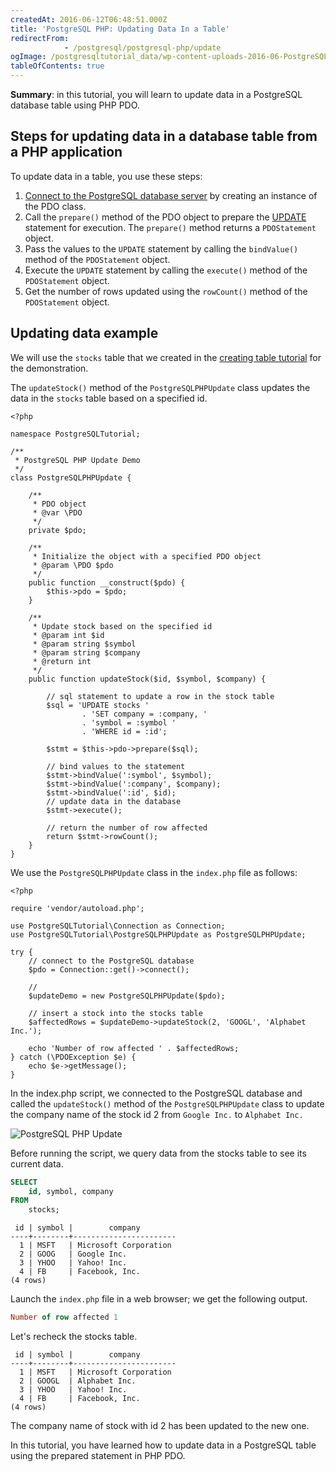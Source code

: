 ```yaml
---
createdAt: 2016-06-12T06:48:51.000Z
title: 'PostgreSQL PHP: Updating Data In a Table'
redirectFrom: 
            - /postgresql/postgresql-php/update
ogImage: /postgresqltutorial_data/wp-content-uploads-2016-06-PostgreSQL-PHP-Update.png
tableOfContents: true
---
```



**Summary**: in this tutorial, you will learn to update data in a PostgreSQL database table using PHP PDO.

## Steps for updating data in a database table from a PHP application

To update data in a table, you use these steps:

1. [Connect to the PostgreSQL database server](/postgresql/postgresql-php/connect) by creating an instance of the PDO class.
2. Call the `prepare()` method of the PDO object to prepare the [UPDATE](/postgresql/postgresql-update) statement for execution. The `prepare()` method returns a `PDOStatement` object.
3. Pass the values to the `UPDATE` statement by calling the `bindValue()` method of the `PDOStatement` object.
4. Execute the `UPDATE` statement by calling the `execute()` method of the `PDOStatement` object.
5. Get the number of rows updated using the `rowCount()` method of the `PDOStatement` object.

## Updating data example

We will use the `stocks` table that we created in the [creating table tutorial](/postgresql/postgresql-php/create-tables) for the demonstration.

The `updateStock()` method of the `PostgreSQLPHPUpdate` class updates the data in the `stocks` table based on a specified id.

```
<?php

namespace PostgreSQLTutorial;

/**
 * PostgreSQL PHP Update Demo
 */
class PostgreSQLPHPUpdate {

    /**
     * PDO object
     * @var \PDO
     */
    private $pdo;

    /**
     * Initialize the object with a specified PDO object
     * @param \PDO $pdo
     */
    public function __construct($pdo) {
        $this->pdo = $pdo;
    }

    /**
     * Update stock based on the specified id
     * @param int $id
     * @param string $symbol
     * @param string $company
     * @return int
     */
    public function updateStock($id, $symbol, $company) {

        // sql statement to update a row in the stock table
        $sql = 'UPDATE stocks '
                . 'SET company = :company, '
                . 'symbol = :symbol '
                . 'WHERE id = :id';

        $stmt = $this->pdo->prepare($sql);

        // bind values to the statement
        $stmt->bindValue(':symbol', $symbol);
        $stmt->bindValue(':company', $company);
        $stmt->bindValue(':id', $id);
        // update data in the database
        $stmt->execute();

        // return the number of row affected
        return $stmt->rowCount();
    }
}
```

We use the `PostgreSQLPHPUpdate` class in the `index.php` file as follows:

```
<?php

require 'vendor/autoload.php';

use PostgreSQLTutorial\Connection as Connection;
use PostgreSQLTutorial\PostgreSQLPHPUpdate as PostgreSQLPHPUpdate;

try {
    // connect to the PostgreSQL database
    $pdo = Connection::get()->connect();

    //
    $updateDemo = new PostgreSQLPHPUpdate($pdo);

    // insert a stock into the stocks table
    $affectedRows = $updateDemo->updateStock(2, 'GOOGL', 'Alphabet Inc.');

    echo 'Number of row affected ' . $affectedRows;
} catch (\PDOException $e) {
    echo $e->getMessage();
}
```

In the index.php script, we connected to the PostgreSQL database and called the `updateStock()` method of the `PostgreSQLPHPUpdate` class to update the company name of the stock id 2 from `Google Inc.` to `Alphabet Inc.`

![PostgreSQL PHP Update](/postgresqltutorial_data/wp-content-uploads-2016-06-PostgreSQL-PHP-Update.png)

Before running the script, we query data from the stocks table to see its current data.

```sql
SELECT
    id, symbol, company
FROM
    stocks;
```

```
 id | symbol |        company
----+--------+-----------------------
  1 | MSFT   | Microsoft Corporation
  2 | GOOG   | Google Inc.
  3 | YHOO   | Yahoo! Inc.
  4 | FB     | Facebook, Inc.
(4 rows)
```

Launch the `index.php` file in a web browser; we get the following output.

```sql
Number of row affected 1
```

Let's recheck the stocks table.

```
 id | symbol |        company
----+--------+-----------------------
  1 | MSFT   | Microsoft Corporation
  2 | GOOGL  | Alphabet Inc.
  3 | YHOO   | Yahoo! Inc.
  4 | FB     | Facebook, Inc.
(4 rows)
```

The company name of stock with id 2 has been updated to the new one.

In this tutorial, you have learned how to update data in a PostgreSQL table using the prepared statement in PHP PDO.
